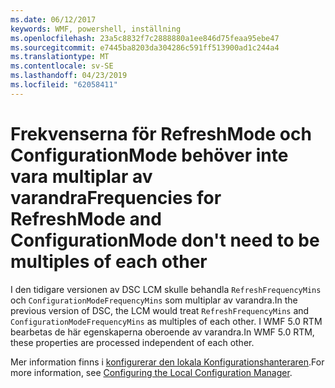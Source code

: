 ```yaml
---
ms.date: 06/12/2017
keywords: WMF, powershell, inställning
ms.openlocfilehash: 23a5c8832f7c2888880a1ee846d75feaa95ebe47
ms.sourcegitcommit: e7445ba8203da304286c591ff513900ad1c244a4
ms.translationtype: MT
ms.contentlocale: sv-SE
ms.lasthandoff: 04/23/2019
ms.locfileid: "62058411"
---
```

# <a name="frequencies-for-refreshmode-and-configurationmode-dont-need-to-be-multiples-of-each-other"></a><span data-ttu-id="7accf-102">Frekvenserna för RefreshMode och ConfigurationMode behöver inte vara multiplar av varandra</span><span class="sxs-lookup"><span data-stu-id="7accf-102">Frequencies for RefreshMode and ConfigurationMode don't need to be multiples of each other</span></span>

<span data-ttu-id="7accf-103">I den tidigare versionen av DSC LCM skulle behandla `RefreshFrequencyMins` och `ConfigurationModeFrequencyMins` som multiplar av varandra.</span><span class="sxs-lookup"><span data-stu-id="7accf-103">In the previous version of DSC, the LCM would treat `RefreshFrequencyMins` and `ConfigurationModeFrequencyMins` as multiples of each other.</span></span> <span data-ttu-id="7accf-104">I WMF 5.0 RTM bearbetas de här egenskaperna oberoende av varandra.</span><span class="sxs-lookup"><span data-stu-id="7accf-104">In WMF 5.0 RTM, these properties are processed independent of each other.</span></span>

<span data-ttu-id="7accf-105">Mer information finns i [konfigurerar den lokala Konfigurationshanteraren](https://msdn.microsoft.com/powershell/dsc/metaconfig).</span><span class="sxs-lookup"><span data-stu-id="7accf-105">For more information, see [Configuring the Local Configuration Manager](https://msdn.microsoft.com/powershell/dsc/metaconfig).</span></span>
